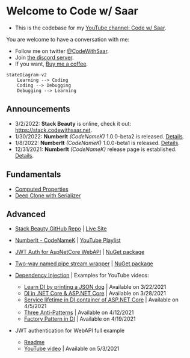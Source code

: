 # Welcome to Code w/ Saar

* This is the codebase for my [YouTube channel: Code w/ Saar](https://www.youtube.com/c/CodewithSaar).

You are welcome to have a conversation with me:

* Follow me on twitter [@CodeWithSaar](https://twitter.com/CodeWithSaar).
* Join [the discord server](https://discord.gg/H8ZqDgczQb).
* If you want, [Buy me a coffee](https://www.buymeacoffee.com/codewithsaar).

```mermaid
stateDiagram-v2
    Learning --> Coding
    Coding --> Debugging
    Debugging --> Learning
```

## Announcements

* 3/2/2022: **Stack Beauty**  is online, check it out: <https://stack.codewithsaar.net>.
* 1/30/2022: **NumberIt** _(CodeNameK)_ 1.0.0-beta2 is released. [Details](./CodeNameK/Readme.md).
* 1/8/2022: **NumberIt** _(CodeNameK)_ 1.0.0-beta1 is released. [Details](./CodeNameK/Readme.md).
* 12/31/2021: **NumberIt** _(CodeNameK)_ release page is established. [Details](./CodeNameK/Readme.md).

## Fundamentals

* [Computed Properties](./ComputedProperty)
* [Deep Clone with Serializer](./DeepCloneWithSerializer/README.md)

## Advanced

* [Stack Beauty GitHub Repo](https://github.com/xiaomi7732/StackBeauty) | [Live Site](stack.codewithsaar.net)
* [NumberIt - CodeNameK](./CodeNameK/Readme.md) | [YouTube Playlist](https://youtube.com/playlist?list=PLxWo8vu0UTZ28_GwEGdjwExCHDKx1WCua)
* [JWT Auth for AspNetCore WebAPI](./Auth.AspNetCore.WebApi/README.md) | [NuGet package](https://www.nuget.org/packages/CodeWithSaar.JWTAuthentication.WebAPI)
* [Two-way named pipe stream wrapper](./IPC/README.md) | [NuGet package](https://www.nuget.org/packages/CodeWithSaar.IPC)

* [Dependency Injection](./DI) | Examples for YouTube videos:
  * [Learn DI by printing a JSON dog](https://youtu.be/YnBPjt2dBWk) | Available on 3/22/2021
  * [DI in .NET Core & ASP.NET Core](https://youtu.be/cYV1JmWiTHQ) | Available on 3/28/2021
  * [Service lifetime in DI container of ASP.NET Core](https://youtu.be/MkORmRZrljo) | Available on 4/5/2021
  * [Three Anti-Patterns](https://youtu.be/8z1oJSPabLw) | Available on 4/12/2021
  * [Factory Pattern in DI](https://youtu.be/9Ocjb-NLGhw) | Available on 4/19/2021

* JWT authentication for WebAPI full example
  * [Readme](./JWTFullExample/README.md)
  * [YouTube video](https://youtu.be/tLgdbTqQp7Q) | Available on 5/3/2021
